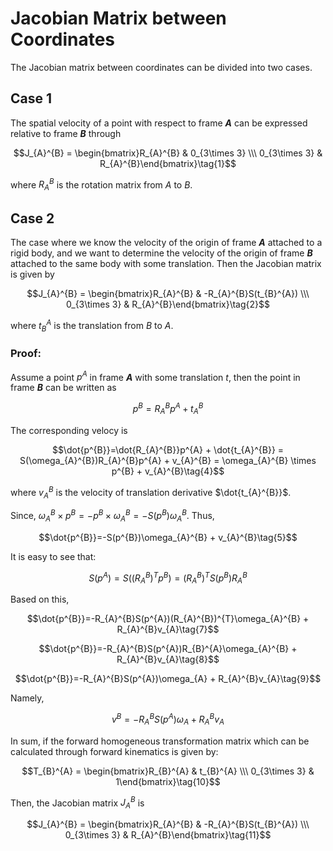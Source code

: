# Jacobian Matrix between Coordinates

The Jacobian matrix between coordinates can be divided into two cases.

## Case 1

The spatial velocity of a point with respect to frame **$A$** can be expressed relative to frame **$B$** through

$$J_{A}^{B} = \begin{bmatrix}R_{A}^{B} & 0_{3\times 3} \\\ 0_{3\times 3} & R_{A}^{B}\end{bmatrix}\tag{1}$$

where $R_{A}^{B}$ is the rotation matrix from $A$ to $B$.

## Case 2

The case where we know the velocity of the origin of frame **$A$** attached to a rigid body, and we want to determine the velocity of the origin of frame **$B$** attached to the same body with some translation. Then the Jacobian matrix is given by

$$J_{A}^{B} = \begin{bmatrix}R_{A}^{B} & -R_{A}^{B}S(t_{B}^{A}) \\\ 0_{3\times 3} & R_{A}^{B}\end{bmatrix}\tag{2}$$

where $t_{B}^{A}$ is the translation from $B$ to $A$.

### Proof:

Assume a point $p^{A}$ in frame **$A$** with some translation $t$, then the point in frame **$B$** can be written as

$$p^{B}=R_{A}^{B}p^{A} + t_{A}^{B}\tag{3}$$

The corresponding velocy is

$$\dot{p^{B}}=\dot{R_{A}^{B}}p^{A} + \dot{t_{A}^{B}} = S(\omega_{A}^{B})R_{A}^{B}p^{A} + v_{A}^{B} = \omega_{A}^{B} \times p^{B} + v_{A}^{B}\tag{4}$$

where $v_{A}^{B}$ is the velocity of translation derivative $\dot{t_{A}^{B}}$.

Since, $\omega_{A}^{B} \times p^{B} = - p^{B} \times \omega_{A}^{B} = -S(p^{B})\omega_{A}^{B}$. Thus,

$$\dot{p^{B}}=-S(p^{B})\omega_{A}^{B} + v_{A}^{B}\tag{5}$$

It is easy to see that:

$$S(p^{A}) = S((R_{A}^{B})^{T}p^{B}) = (R_{A}^{B})^{T}S(p^{B})R_{A}^{B}\tag{6}$$

Based on this,

$$\dot{p^{B}}=-R_{A}^{B}S(p^{A})(R_{A}^{B})^{T}\omega_{A}^{B} + R_{A}^{B}v_{A}\tag{7}$$

$$\dot{p^{B}}=-R_{A}^{B}S(p^{A})R_{B}^{A}\omega_{A}^{B} + R_{A}^{B}v_{A}\tag{8}$$

$$\dot{p^{B}}=-R_{A}^{B}S(p^{A})\omega_{A} + R_{A}^{B}v_{A}\tag{9}$$

Namely,

$$v^{B}=-R_{A}^{B}S(p^{A})\omega_{A} + R_{A}^{B}v_{A}\tag{9}$$

In sum, if the forward homogeneous transformation matrix which can be calculated through forward kinematics is given by:

$$T_{B}^{A} = \begin{bmatrix}R_{B}^{A} & t_{B}^{A} \\\ 0_{3\times 3} & 1\end{bmatrix}\tag{10}$$

Then, the Jacobian matrix $J_{A}^{B}$ is

$$J_{A}^{B} = \begin{bmatrix}R_{A}^{B} & -R_{A}^{B}S(t_{B}^{A}) \\\ 0_{3\times 3} & R_{A}^{B}\end{bmatrix}\tag{11}$$
